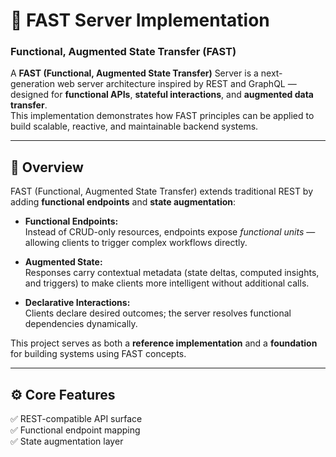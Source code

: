 
# 🚀 FAST Server Implementation
### Functional, Augmented State Transfer (FAST)

A **FAST (Functional, Augmented State Transfer)** Server is a next-generation web server architecture inspired by REST and GraphQL — designed for **functional APIs**, **stateful interactions**, and **augmented data transfer**.  
This implementation demonstrates how FAST principles can be applied to build scalable, reactive, and maintainable backend systems.

---

## 🧠 Overview

FAST (Functional, Augmented State Transfer) extends traditional REST by adding **functional endpoints** and **state augmentation**:

- **Functional Endpoints:**  
  Instead of CRUD-only resources, endpoints expose *functional units* — allowing clients to trigger complex workflows directly.
  
- **Augmented State:**  
  Responses carry contextual metadata (state deltas, computed insights, and triggers) to make clients more intelligent without additional calls.
  
- **Declarative Interactions:**  
  Clients declare desired outcomes; the server resolves functional dependencies dynamically.

This project serves as both a **reference implementation** and a **foundation** for building systems using FAST concepts.

---

## ⚙️ Core Features

✅ REST-compatible API surface  
✅ Functional endpoint mapping  
✅ State augmentation layer  


